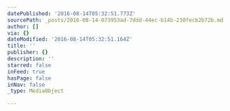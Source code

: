 ```yaml
---
datePublished: '2016-08-14T05:32:51.773Z'
sourcePath: _posts/2016-08-14-073953ad-7ddd-44ec-b14b-230fecb2b72b.md
author: []
via: {}
dateModified: '2016-08-14T05:32:51.164Z'
title: ''
publisher: {}
description: ''
starred: false
inFeed: true
hasPage: false
inNav: false
_type: MediaObject

---
```

<div id="fb-root"></div> <script>(function(d, s, id) { var js, fjs = d.getElementsByTagName(s)[0]; if (d.getElementById(id)) return; js = d.createElement(s); js.id = id; js.src = "//connect.facebook.net/es_LA/sdk.js#xfbml=1&version=v2.7"; fjs.parentNode.insertBefore(js, fjs); }(document, 'script', 'facebook-jssdk'));</script>